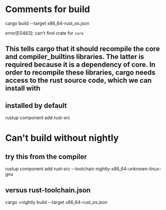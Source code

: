 # Comments for build
cargo build --target x86_64-rust_os.json

error[E0463]: can't find crate for `core`

## This tells cargo that it should recompile the core and compiler_builtins libraries. The latter is required because it is a dependency of core. In order to recompile these libraries, cargo needs access to the rust source code, which we can install with 

## installed by default

rustup component add rust-src

# Can't build without nightly 
## try this from the compiler
rustup component add rust-src --toolchain nightly-x86_64-unknown-linux-gnu

## versus rust-toolchain.json
cargo +nightly build --target x86_64-rust_os.json